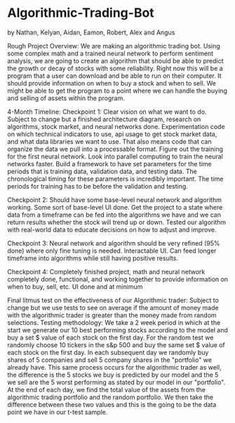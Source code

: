 # Algorithmic-Trading-Bot
by Nathan, Kelyan, Aidan, Eamon, Robert, Alex and Angus

Rough Project Overview:
We are making an algorithmic trading bot. Using some complex math and a trained neural network to perform sentiment analysis, we are going to create an algorithm that should be able to predict the growth or decay of stocks with some reliability. Right now this will be a program that a user can download and be able to run on their computer. It should provide information on when to buy a stock and when to sell. We might be able to get the program to a point where we can handle the buying and selling of assets within the program. 



4-Month Timeline:
Checkpoint 1: Clear vision on what we want to do. Subject to change but a finished architecture diagram, research on algorithms, stock market, and neural networks done. Experimentation code on which technical indicators to use, api usage to get stock market data, and what data libraries we want to use. That also means code that can organize the data we pull into a processable format. Figure out the training for the first neural network. Look into parallel computing to train the neural networks faster. Build a framework to have set parameters for the time periods that is training data, validation data, and testing data. The chronological timing for these parameters is incredibly important. The time periods for training has to be before the validation and testing. 

Checkpoint 2: Should have some base-level neural network and algorithm working. Some sort of base-level UI done. Get the project to a state where data from a timeframe can be fed into the algorithms we have and we can return results whether the stock will trend up or down. Tested our algorithm with real-world data to educate decisions on how to adjust and improve.

Checkpoint 3: Neural network and algorithm should be very refined (95% done) where only fine tuning is needed. Interactable UI. Can feed longer timeframe into algorithms while still having positive results.

Checkpoint 4: Completely finished project, math and neural network completely done, functional, and working together to provide information on when to buy, sell, etc.
UI done and at minimum

Final litmus test on the effectiveness of our Algorithmic trader: 
Subject to change but we use tests to see on average if the amount of money made with the algorithmic trader is greater than the money made from random selections. 
Testing methodology: We take a 2 week period in which at the start we generate our 10 best performing stocks according to the model and buy a set $ value of each stock on the first day. For the random test we randomly choose 10 tickers in the s&p 500 and buy the same set $ value of each stock on the first day. In each subsequent day we randomly buy shares of 5 companies and sell 5 company shares in the "portfolio" we already have. This same process occurs for the algorithmic trader as well, the difference is the 5 stocks we buy is predicted by our model and the 5 we sell are the 5 worst performing as stated by our model in our "portfolio". 
At the end of each day, we find the total value of the assets from the algorithmic trading portfolio and the random portfolio. We then take the difference between these two values and this is the going to be the data point we have in our t-test sample. 